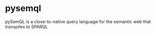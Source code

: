 # pysemql
pySemQL is a close-to-native query language for the semantic web that transpiles to SPARQL


